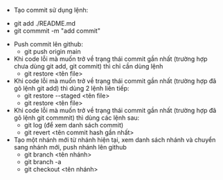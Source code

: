 - Tạo commit sử dụng lệnh:
+ git add ./README.md
+ git commmit -m "add commit"
- Push commit lên github:
    + git push origin main
- Khi code lỗi mà muốn trở về trạng thái commit gần nhất (trường hợp chưa dùng git add, git commit) thì chỉ cần dùng lệnh 
    + git restore <tên file>
- Khi code lỗi mà muốn trở về trạng thái commit gần nhất (trường hợp đã gõ lệnh git add) thì dùng 2 lệnh liên tiếp:
    + git restore --staged  <tên file>
    + git restore <tên file>
- Khi code lỗi mà muốn trở về trạng thái commit gần nhất (trường hợp đã gõ lệnh git commmit) thì dùng các lệnh sau:
    + git log (để xem danh sách commit)
    + git revert <tên commit hash gần nhất>
- Tạo một nhánh mới từ nhánh hiện tại, xem danh sách nhánh và chuyển sang nhánh mới, push nhánh lên github
    + git branch <tên nhánh>
    + git branch -a
    + git checkout <tên nhánh>
